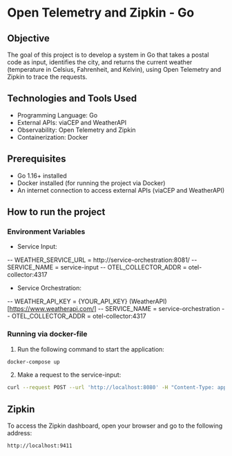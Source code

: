 # Open Telemetry and Zipkin - Go

## Objective
The goal of this project is to develop a system in Go that takes a postal code as input, identifies the city, and returns the current weather (temperature in Celsius, Fahrenheit, and Kelvin), using Open Telemetry and Zipkin to trace the requests.

## Technologies and Tools Used

- Programming Language: Go
- External APIs: viaCEP and WeatherAPI
- Observability: Open Telemetry and Zipkin
- Containerization: Docker


## Prerequisites

- Go 1.16+ installed
- Docker installed (for running the project via Docker)
- An internet connection to access external APIs (viaCEP and WeatherAPI)


## How to run the project

### Environment Variables

- Service Input:

-- WEATHER_SERVICE_URL = http://service-orchestration:8081/
-- SERVICE_NAME = service-input
-- OTEL_COLLECTOR_ADDR = otel-collector:4317

- Service Orchestration:

-- WEATHER_API_KEY = {YOUR_API_KEY} (WeatherAPI)[https://www.weatherapi.com/]
-- SERVICE_NAME = service-orchestration
-- OTEL_COLLECTOR_ADDR = otel-collector:4317

### Running via docker-file

1. Run the following command to start the application:
```bash
docker-compose up
```
2. Make a request to the service-input:
```bash
curl --request POST --url 'http://localhost:8080' -H "Content-Type: application/json" -d '{"cep" : "01001-000"}'
```

## Zipkin

To access the Zipkin dashboard, open your browser and go to the following address:
```bash
http://localhost:9411
```